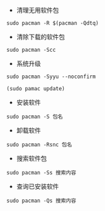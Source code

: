 + 清理无用软件包

```
sudo pacman -R $(pacman -Qdtq)
```

+ 清除下载的软件包

```
sudo pacman -Scc
```

+ 系统升级

```
sudo pacman -Syyu --noconfirm

(sudo pamac update)
```

+ 安装软件

```
sudo pacman -S 包名
```

+ 卸载软件

```
sudo pacman -Rsnc 包名
```

+ 搜索软件包

```
sudo pacman -Ss 搜索内容
```

+ 查询已安装软件

```
sudo pacman -Qs 搜索内容
```

